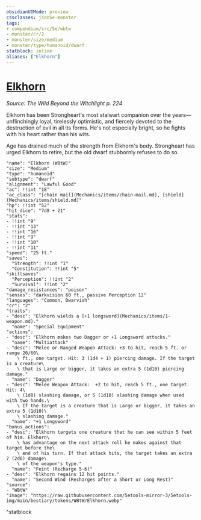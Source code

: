 ```yaml
---
obsidianUIMode: preview
cssclasses: json5e-monster
tags:
- compendium/src/5e/wbtw
- monster/cr/2
- monster/size/medium
- monster/type/humanoid/dwarf
statblock: inline
aliases: ["Elkhorn"]
---
```

# [Elkhorn](Mechanics\bestiary\npc/elkhorn-wbtw.md)
*Source: The Wild Beyond the Witchlight p. 224*  

Elkhorn has been Strongheart's most stalwart companion over the years—unflinchingly loyal, tirelessly optimistic, and fiercely devoted to the destruction of evil in all its forms. He's not especially bright, so he fights with his heart rather than his wits.

Age has drained much of the strength from Elkhorn's body. Strongheart has urged Elkhorn to retire, but the old dwarf stubbornly refuses to do so.

```statblock
"name": "Elkhorn (WBtW)"
"size": "Medium"
"type": "humanoid"
"subtype": "dwarf"
"alignment": "Lawful Good"
"ac": !!int "18"
"ac_class": "[chain mail](Mechanics/items/chain-mail.md), [shield](Mechanics/items/shield.md)"
"hp": !!int "52"
"hit_dice": "7d8 + 21"
"stats":
- !!int "9"
- !!int "13"
- !!int "16"
- !!int "9"
- !!int "10"
- !!int "11"
"speed": "25 ft."
"saves":
  "Strength": !!int "1"
  "Constitution": !!int "5"
"skillsaves":
  "Perception": !!int "2"
  "Survival": !!int "2"
"damage_resistances": "poison"
"senses": "darkvision 60 ft., passive Perception 12"
"languages": "Common, Dwarvish"
"cr": "2"
"traits":
- "desc": "Elkhorn wields a [+1 longsword](Mechanics/items/1-weapon.md)."
  "name": "Special Equipment"
"actions":
- "desc": "Elkhorn makes two Dagger or +1 Longsword attacks."
  "name": "Multiattack"
- "desc": "Melee or Ranged Weapon Attack: +3 to hit, reach 5 ft. or range 20/60\
    \ ft., one target. Hit: 3 (1d4 + 1) piercing damage. If the target is a creature\
    \ that is Large or bigger, it takes an extra 5 (1d10) piercing damage."
  "name": "Dagger"
- "desc": "Melee Weapon Attack:  +2 to hit, reach 5 ft., one target. Hit: 4\
    \ (1d8) slashing damage, or 5 (1d10) slashing damage when used with two hands.\
    \ If the target is a creature that is Large or bigger, it takes an extra 5 (1d10)\
    \ slashing damage."
  "name": "+1 Longsword"
"bonus_actions":
- "desc": "Elkhorn targets one creature that he can see within 5 feet of him. Elkhorn\
    \ has advantage on the next attack roll he makes against that target before the\
    \ end of his turn. If that attack hits, the target takes an extra 7 (2d6) damage\
    \ of the weapon's type."
  "name": "Feint (Recharge 5-6)"
- "desc": "Elkhorn regains 12 hit points."
  "name": "Second Wind (Recharges after a Short or Long Rest)"
"source":
- "WBtW"
"image": "https://raw.githubusercontent.com/5etools-mirror-3/5etools-img/main/bestiary/tokens/WBtW/Elkhorn.webp"
```
^statblock